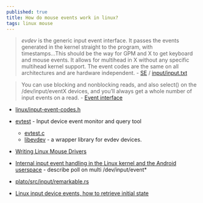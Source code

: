 ```yaml
---
published: true
title: How do mouse events work in linux?
tags: linux mouse
---
```

> _evdev_ is the generic input event interface. It passes the events generated in the kernel straight to the program, with timestamps...This should be the way for GPM and X to get keyboard and mouse events. It allows for multihead in X without any specific multihead kernel support. The event codes are the same on all architectures and are hardware independent. - [SE](https://unix.stackexchange.com/questions/25601/how-do-mouse-events-work-in-linux) / [input/input.txt](https://www.kernel.org/doc/Documentation/input/input.txt)

> You can use blocking and nonblocking reads, and also select() on the /dev/input/eventX devices, and you’ll always get a whole number of input events on a read. - [Event interface](https://www.kernel.org/doc/html/v4.14/input/input.html#event-interface)

- [linux/input-event-codes.h](https://github.com/torvalds/linux/blob/master/include/uapi/linux/input-event-codes.h)
- [evtest](https://www.systutorials.com/docs/linux/man/1-evtest/) - Input device event monitor and query tool
	- [evtest.c](https://github.com/freedesktop-unofficial-mirror/evtest/blob/master/evtest.c)
	- [libevdev](https://www.freedesktop.org/wiki/Software/libevdev/) -  a wrapper library for evdev devices.

- [Writing Linux Mouse Drivers](https://www.linuxtoday.com/blog/writing-linux-mouse-drivers.html)

- [Internal input event handling in the Linux kernel and the Android userspace](https://jichu4n.com/posts/internal-input-event-handling-in-the-linux-kernel-and-the-android-userspace/) - describe poll on multi /dev/input/event*

- [ plato/src/input/remarkable.rs ](https://github.com/darvin/plato/blob/master/src/input/remarkable.rs)

- [Linux input device events, how to retrieve initial state](https://stackoverflow.com/questions/27063833/linux-input-device-events-how-to-retrieve-initial-state)
